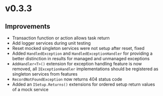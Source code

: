 # v0.3.3

## Improvements

- Transaction function or action allows task return
- Add logger services during unit testing
- Reset mocked singleton services were not setup after reset, fixed
- Added `HandledException` and `HandledExceptionHandler` for providing a
  better distinction in results for managed and unmanaged exceptions
- `AddHandler<T>()` extension for exception handling feature is now removed,
  all `IExceptionHandler` implementations should be registered as singleton
  services from features
- `RecordNotFoundException` now returns 404 status code
- Added an `ISetup.Returns()` extensions for ordered setup return values of
  a mock service
